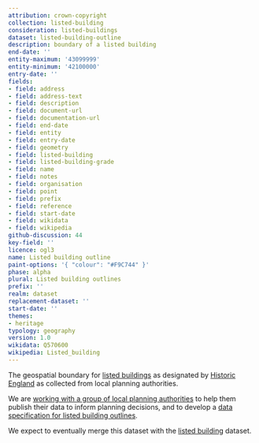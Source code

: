 ```yaml
---
attribution: crown-copyright
collection: listed-building
consideration: listed-buildings
dataset: listed-building-outline
description: boundary of a listed building
end-date: ''
entity-maximum: '43099999'
entity-minimum: '42100000'
entry-date: ''
fields:
- field: address
- field: address-text
- field: description
- field: document-url
- field: documentation-url
- field: end-date
- field: entity
- field: entry-date
- field: geometry
- field: listed-building
- field: listed-building-grade
- field: name
- field: notes
- field: organisation
- field: point
- field: prefix
- field: reference
- field: start-date
- field: wikidata
- field: wikipedia
github-discussion: 44
key-field: ''
licence: ogl3
name: Listed building outline
paint-options: '{ "colour": "#F9C744" }'
phase: alpha
plural: Listed building outlines
prefix: ''
realm: dataset
replacement-dataset: ''
start-date: ''
themes:
- heritage
typology: geography
version: 1.0
wikidata: Q570600
wikipedia: Listed_building
---
```


The geospatial boundary for [listed buildings](https://historicengland.org.uk/listing/what-is-designation/listed-buildings) as designated by [Historic England](https://historicengland.org.uk/) as collected from local planning authorities.

We are [working with a group of local planning authorities](/about/) to help them publish their data to inform planning decisions, and to develop a [data specification for listed building outlines](https://www.digital-land.info/guidance/specifications/listed-building).

We expect to eventually merge this dataset with the [listed building](/dataset/listed-building) dataset.

